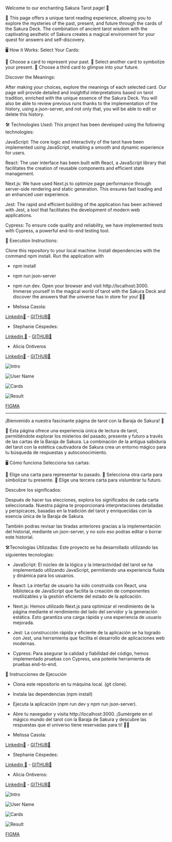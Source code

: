 Welcome to our enchanting Sakura Tarot page! 🌟

🧙 This page offers a unique tarot reading experience, allowing you to explore the mysteries of the past, present, and future through the cards of the Sakura Deck. The combination of ancient tarot wisdom with the captivating aesthetic of Sakura creates a magical environment for your quest for answers and self-discovery.

🖥️ How it Works: Select Your Cards:

🌌 Choose a card to represent your past.
🌟 Select another card to symbolize your present.
🌈 Choose a third card to glimpse into your future.

Discover the Meanings:

After making your choices, explore the meanings of each selected card. Our page will provide detailed and insightful interpretations based on tarot tradition, enriched with the unique essence of the Sakura Deck.
You will also be able to review previous runs thanks to the implementation of the history, using a json-server, and not only that, you will be able to edit or delete this history.


🛠️ Technologies Used: This project has been developed using the following technologies:

JavaScript: The core logic and interactivity of the tarot have been implemented using JavaScript, enabling a smooth and dynamic experience for users.

React: The user interface has been built with React, a JavaScript library that facilitates the creation of reusable components and efficient state management.

Next.js: We have used Next.js to optimize page performance through server-side rendering and static generation. This ensures fast loading and an enhanced user experience.

Jest: The rapid and efficient building of the application has been achieved with Jest, a tool that facilitates the development of modern web applications.

Cypress: To ensure code quality and reliability, we have implemented tests with Cypress, a powerful end-to-end testing tool.

📘 Execution Instructions:

Clone this repository to your local machine.
Install dependencies with the command npm install.
Run the application with 
- npm install
- npm run json-server 
- npm run dev.
Open your browser and visit http://localhost:3000.
Immerse yourself in the magical world of tarot with the Sakura Deck and discover the answers that the universe has in store for you! 🌈✨

- Melissa Casola:

[Linkedin🔗](https://www.linkedin.com/in/melissa-casola/) -
[ GITHUB🔗](https://github.com/melitacasola)


- Stephanie Céspedes:

[Linkedin 🔗](https://www.linkedin.com/in/stephanie-cespedes/) -
[ GITHUB🔗](https://github.com/tephyxp)

- Alicia Ontiveros

 [Linkedin🔗](https://www.linkedin.com/in/alicia-ontiveros-escudero/) -
 [ GITHUB🔗](https://github.com/AliciaoE) 
 

![Intro](public/img/Intro.png)

![User Name](public/img/Username.png)

![Cards](public/img/main.png)

![Result](public/img/result.png)

[ FIGMA](https://www.figma.com/proto/AEsHjeqBND7869PWn9t035/Sakura-Tarot?type=design&node-id=64-2043&t=DS5GyE1pY2wQK3Dq-0&scaling=scale-down&page-id=0%3A1&starting-point-node-id=38%3A777&show-proto-sidebar=1)



-----------------------------------------------------------------------
¡Bienvenido a nuestra fascinante página de tarot con la Baraja de Sakura! 🌟

🧙 
Esta página ofrece una experiencia única de lectura de tarot, permitiéndote explorar los misterios del pasado, presente y futuro a través de las cartas de la Baraja de Sakura. La combinación de la antigua sabiduría del tarot con la estética cautivadora de Sakura crea un entorno mágico para tu búsqueda de respuestas y autoconocimiento.

🖥️ Cómo funciona
Selecciona tus cartas:

🌌 Elige una carta para representar tu pasado.
🌟 Selecciona otra carta para simbolizar tu presente.
🌈 Elige una tercera carta para vislumbrar tu futuro.

Descubre los significados:

Después de hacer tus elecciones, explora los significados de cada carta seleccionada. Nuestra página te proporcionará interpretaciones detalladas y perspicaces, basadas en la tradición del tarot y enriquecidas con la esencia única de la Baraja de Sakura.

También podras revisar las tiradas anteriores gracias a la implementación del historial, mediante un json-server, y no solo eso podras editar o borrar este historial. 

🛠️Tecnologías Utilizadas:
Este proyecto se ha desarrollado utilizando las siguientes tecnologías:

- JavaScript: El núcleo de la lógica y la interactividad del tarot se ha implementado    utilizando JavaScript, permitiendo una experiencia fluida y dinámica para los usuarios.

- React: La interfaz de usuario ha sido construida con React, una biblioteca de JavaScript que facilita la creación de componentes reutilizables y la gestión eficiente del estado de la aplicación.

- Next.js: Hemos utilizado Next.js para optimizar el rendimiento de la página mediante el rendimiento del lado del servidor y la generación estática. Esto garantiza una carga rápida y una experiencia de usuario mejorada.

- Jest: La construcción rápida y eficiente de la aplicación se ha logrado con Jest, una herramienta que facilita el desarrollo de aplicaciones web modernas.

- Cypress: Para asegurar la calidad y fiabilidad del código, hemos implementado pruebas con Cypress, una potente herramienta de pruebas end-to-end.


📘 Instrucciones de Ejecución

- Clona este repositorio en tu máquina local. (git clone).
- Instala las dependencias (npm install)
- Ejecuta la aplicación  (npm run dev y  npm run json-server).
- Abre tu navegador y visita http://localhost:3000.
¡Sumérgete en el mágico mundo del tarot con la Baraja de Sakura y descubre las respuestas que el universo tiene reservadas para ti! 🌈✨

- Melissa Casola:

[Linkedin🔗](https://www.linkedin.com/in/melissa-casola/) -
[ GITHUB🔗](https://github.com/melitacasola)


- Stephanie Céspedes:

[Linkedin 🔗](https://www.linkedin.com/in/stephanie-cespedes/) -
[ GITHUB🔗](https://github.com/tephyxp)

- Alicia Ontiveros:

 [Linkedin🔗](https://www.linkedin.com/in/alicia-ontiveros-escudero/) -
 [ GITHUB🔗](https://github.com/AliciaoE) 
 

![Intro](public/img/Intro.png)

![User Name](public/img/Username.png)

![Cards](public/img/main.png)

![Result](public/img/result.png)

[ FIGMA](https://www.figma.com/proto/AEsHjeqBND7869PWn9t035/Sakura-Tarot?type=design&node-id=64-2043&t=DS5GyE1pY2wQK3Dq-0&scaling=scale-down&page-id=0%3A1&starting-point-node-id=38%3A777&show-proto-sidebar=1)